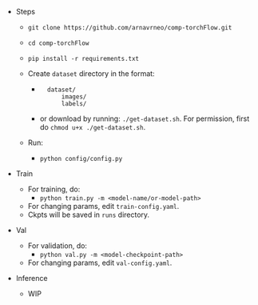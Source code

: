 - Steps

    - `git clone https://github.com/arnavrneo/comp-torchFlow.git`
    - `cd comp-torchFlow`

    - `pip install -r requirements.txt`

    - Create `dataset` directory in the format:
        - ```
            dataset/
                images/
                labels/
          ```
        - or download by running:
            `./get-dataset.sh`.
            For permission, first do `chmod u+x ./get-dataset.sh`.

    - Run:
        - `python config/config.py`

- Train
    - For training, do:
        - `python train.py -m <model-name/or-model-path>`
    - For changing params, edit `train-config.yaml`.
    - Ckpts will be saved in `runs` directory.

- Val
    - For validation, do:
        - `python val.py -m <model-checkpoint-path>`
    - For changing params, edit `val-config.yaml`.

- Inference
    - WIP
